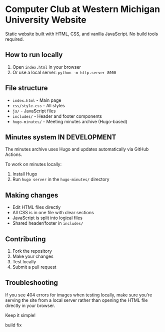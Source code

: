 # Computer Club at Western Michigan University Website

Static website built with HTML, CSS, and vanilla JavaScript. No build tools required.

## How to run locally

1. Open `index.html` in your browser
2. Or use a local server: `python -m http.server 8000`

## File structure

- `index.html` - Main page
- `css/style.css` - All styles
- `js/` - JavaScript files
- `includes/` - Header and footer components
- `hugo-minutes/` - Meeting minutes archive (Hugo-based)

## Minutes system IN DEVELOPMENT

The minutes archive uses Hugo and updates automatically via GitHub Actions.

To work on minutes locally:
1. Install Hugo
2. Run `hugo server` in the `hugo-minutes/` directory

## Making changes

- Edit HTML files directly
- All CSS is in one file with clear sections
- JavaScript is split into logical files
- Shared header/footer in `includes/`

## Contributing

1. Fork the repository
2. Make your changes
3. Test locally
4. Submit a pull request

## Troubleshooting

If you see 404 errors for images when testing locally, make sure you're serving the site from a local server rather than opening the HTML file directly in your browser.

Keep it simple!

build fix